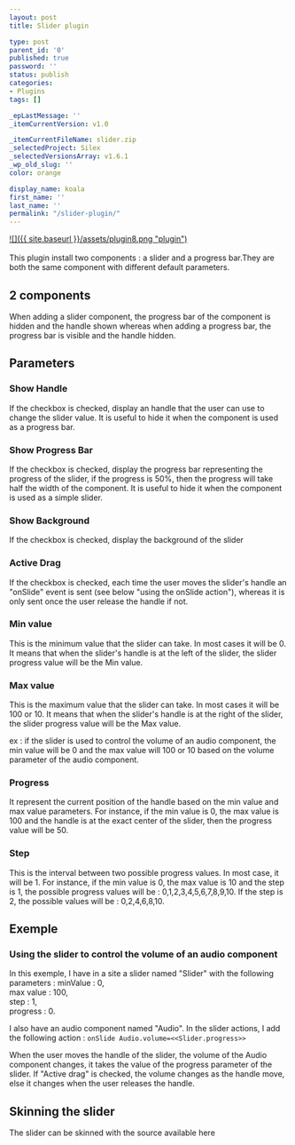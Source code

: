 ```yaml
---
layout: post
title: Slider plugin

type: post
parent_id: '0'
published: true
password: ''
status: publish
categories:
- Plugins
tags: []

_epLastMessage: ''
_itemCurrentVersion: v1.0

_itemCurrentFileName: slider.zip
_selectedProject: Silex
_selectedVersionsArray: v1.6.1
_wp_old_slug: ''
color: orange

display_name: koala
first_name: ''
last_name: ''
permalink: "/slider-plugin/"
---
```


[![]({{ site.baseurl }}/assets/plugin8.png "plugin")  
](https://www.silexlabs.org/?attachment_id=86282)  
This plugin install two components
: a slider and a progress bar.They are both the same component with different default parameters.

2 components
------------

When adding a slider component, the progress bar of the component is hidden and the handle shown whereas when adding a progress bar, the progress bar is visible and the handle hidden.

Parameters
----------

### Show Handle

If the checkbox is checked, display an handle that the user can use to change the slider value. It is useful to hide it when the component is used as a progress bar.

### Show Progress Bar

If the checkbox is checked, display the progress bar representing the progress of the slider, if the progress is 50%, then the progress will take half the width of the component. It is useful to hide it when the component is used as a simple slider.

### Show Background

If the checkbox is checked, display the background of the slider

### Active Drag

If the checkbox is checked, each time the user moves the slider's handle an "onSlide" event is sent (see below "using the onSlide action"), whereas it is only sent once the user release the handle if not.

### Min value

This is the minimum value that the slider can take. In most cases it will be 0. It means that when the slider's handle is at the left of the slider, the slider progress value will be the Min value.

### Max value

This is the maximum value that the slider can take. In most cases it will be 100 or 10. It means that when the slider's handle is at the right of the slider, the slider progress value will be the Max value.

ex
: if the slider is used to control the volume of an audio component, the min value will be 0 and the max value will 100 or 10 based on the volume parameter of the audio component.

### Progress

It represent the current position of the handle based on the min value and max value parameters. For instance, if the min value is 0, the max value is 100 and the handle is at the exact center of the slider, then the progress value will be 50.

### Step

This is the interval between two possible progress values. In most case, it will be 1. For instance, if the min value is 0, the max value is 10 and the step is 1, the possible progress values will be
: 0,1,2,3,4,5,6,7,8,9,10. If the step is 2, the possible values will be
: 0,2,4,6,8,10.

Exemple
-------

### Using the slider to control the volume of an audio component

In this exemple, I have in a site a slider named "Slider" with the following parameters
: 
minValue
: 0,  
max value
: 100,  
step
: 1,  
progress
: 0.

I also have an audio component named "Audio". In the slider actions, I add the following action
: 
`onSlide Audio.volume=<<Slider.progress>>`

When the user moves the handle of the slider, the volume of the Audio component changes, it takes the value of the progress parameter of the slider. If "Active drag" is checked, the volume changes as the handle move, else it changes when the user releases the handle.

Skinning the slider
-------------------

The slider can be skinned with the source available here
